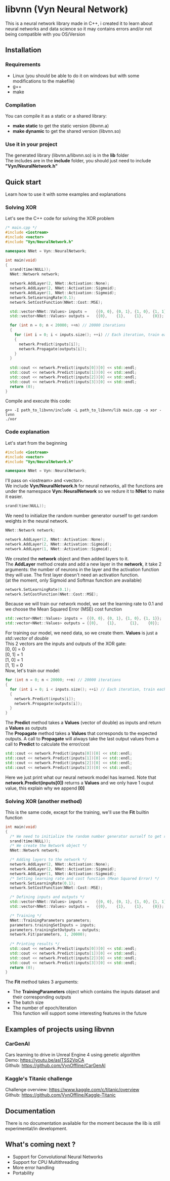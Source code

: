 # libvnn (Vyn Neural Network)

This is a neural network library made in C++, i created it to learn about neural networks and data science so it may contains errors and/or not being compatible with you OS/Version

## Installation

### Requirements

- Linux (you should be able to do it on windows but with some modifications to the makefile)
- g++
- make

### Compilation

You can compile it as a static or a shared library:
- **make static** to get the static version (libvnn.a)
- **make dynamic** to get the shared version (libvnn.so)

### Use it in your project

The generated library (libvnn.a/libvnn.so) is in the **lib** folder  
The includes are in the **include** folder, you should just need to include **"Vyn/NeuralNetwork.h"**  

## Quick start

Learn how to use it with some examples and explanations

### Solving XOR

Let's see the C++ code for solving the XOR problem
```cpp
/* main.cpp */
#include <iostream>
#include <vector>
#include "Vyn/NeuralNetwork.h"

namespace NNet = Vyn::NeuralNetwork;

int main(void)
{
  srand(time(NULL));
  NNet::Network network;

  network.AddLayer(2, NNet::Activation::None);
  network.AddLayer(2, NNet::Activation::Sigmoid);
  network.AddLayer(1, NNet::Activation::Sigmoid);
  network.SetLearningRate(0.1);
  network.SetCostFunction(NNet::Cost::MSE);

  std::vector<NNet::Values> inputs =	{{0, 0}, {0, 1}, {1, 0}, {1, 1}};
  std::vector<NNet::Values> outputs =	{{0}, 	 {1},	 {1},	 {0}};

  for (int n = 0; n < 20000; ++n) // 20000 iterations
  {
    for (int i = 0; i < inputs.size(); ++i) // Each iteration, train each input
    {
      network.Predict(inputs[i]);
      network.Propagate(outputs[i]);
    }
  }
  
  std::cout << network.Predict(inputs[0])[0] << std::endl;
  std::cout << network.Predict(inputs[1])[0] << std::endl;
  std::cout << network.Predict(inputs[2])[0] << std::endl;
  std::cout << network.Predict(inputs[3])[0] << std::endl;
  return (0);
}
```
Compile and execute this code:  
```
g++ -I path_to_libvnn/include -L path_to_libvnn/lib main.cpp -o xor -lvnn
./xor
```

### Code explanation

Let's start from the beginning
```cpp
#include <iostream>
#include <vector>
#include "Vyn/NeuralNetwork.h"

namespace NNet = Vyn::NeuralNetwork;
```
I'll pass on \<iostream\> and \<vector\>.  
We include **Vyn/NeuralNetwork.h** for neural networks, all the functions are under the namespace **Vyn::NeuralNetwork** so we redure it to **NNet** to make it easier.
```cpp
srand(time(NULL));
```
We need to initialize the random number generator ourself to get random weights in the neural network.
```cpp
NNet::Network network;

network.AddLayer(2, NNet::Activation::None);
network.AddLayer(2, NNet::Activation::Sigmoid);
network.AddLayer(1, NNet::Activation::Sigmoid);
```
We created the **network** object and then added layers to it.  
The **AddLayer** method create and add a new layer in the **network**, it take 2 arguments: the number of neurons in the layer and the activation function they will use. The first layer doesn't need an activation function.  
(at the moment, only Sigmoid and Softmax function are available)
```cpp
network.SetLearningRate(0.1);
network.SetCostFunction(NNet::Cost::MSE);
```
Because we will train our network model, we set the learning rate to 0.1 and we choose the Mean Squared Error (MSE) cost function
```cpp
std::vector<NNet::Values> inputs =	{{0, 0}, {0, 1}, {1, 0}, {1, 1}};
std::vector<NNet::Values> outputs =	{{0}, 	 {1},	   {1},	   {0}};
```
For training our model, we need data, so we create them. **Values** is just a *std::vector* of *double*  
This 2 vectors are the inputs and outputs of the XOR gate:  
[0, 0] = 0  
[0, 1] = 1  
[1, 0] = 1  
[1, 1] = 0  
Now, let's train our model:
```cpp
for (int n = 0; n < 20000; ++n) // 20000 iterations
{
  for (int i = 0; i < inputs.size(); ++i) // Each iteration, train each input
  {
    network.Predict(inputs[i]);
    network.Propagate(outputs[i]);
  }
}
```
The **Predict** method takes a **Values** (vector of double) as inputs and return a **Values** as outputs  
The **Propagate** method takes a **Values** that corresponds to the expected outputs. A call to **Propagate** will always take the last output values from a call to **Predict** to calculate the error/cost

```cpp
std::cout << network.Predict(inputs[0])[0] << std::endl;
std::cout << network.Predict(inputs[1])[0] << std::endl;
std::cout << network.Predict(inputs[2])[0] << std::endl;
std::cout << network.Predict(inputs[3])[0] << std::endl;
```
Here we just print what our neural network model has learned. Note that **network.Predict(inputs[0])** returns a **Values** and we only have 1 ouput value, this explain why we append **[0]**

### Solving XOR (another method)

This is the same code, except for the training, we'll use the **Fit** builtin function
```cpp
int main(void)
{
  /* We need to initialize the random number generator ourself to get random weights in the neural network. */
  srand(time(NULL));
  /* We create the Network object */
  NNet::Network network;

  /* Adding layers to the network */
  network.AddLayer(2, NNet::Activation::None);
  network.AddLayer(2, NNet::Activation::Sigmoid);
  network.AddLayer(1, NNet::Activation::Sigmoid);
  /* Setting learning rate and cost function (Mean Squared Error) */
  network.SetLearningRate(0.1);
  network.SetCostFunction(NNet::Cost::MSE);

  /* Defining inputs and outputs */
  std::vector<NNet::Values> inputs =	{{0, 0}, {0, 1}, {1, 0}, {1, 1}};
  std::vector<NNet::Values> outputs =	{{0}, 	 {1},	 {1},	 {0}};

  /* Training */
  NNet::TrainingParameters parameters;
  parameters.trainingSetInputs = inputs;
  parameters.trainingSetOutputs = outputs;
  network.Fit(parameters, 1, 20000);
  
  /* Printing results */
  std::cout << network.Predict(inputs[0])[0] << std::endl;
  std::cout << network.Predict(inputs[1])[0] << std::endl;
  std::cout << network.Predict(inputs[2])[0] << std::endl;
  std::cout << network.Predict(inputs[3])[0] << std::endl;
  return (0);
}
```
The **Fit** method takes 3 arguments:
- The **TrainingParameters** object which contains the inputs dataset and their corresponding outputs  
- The batch size  
- The number of epoch/iteration  
This function will support some interesting features in the future

## Examples of projects using libvnn

### CarGenAI
Cars learning to drive in Unreal Engine 4 using genetic algorithm  
Demo: https://youtu.be/aslTSS2VpCA  
Github: https://github.com/VynOffline/CarGenAI

### Kaggle's Titanic challenge
Challenge overview: https://www.kaggle.com/c/titanic/overview  
Github: https://github.com/VynOffline/Kaggle-Titanic

## Documentation

There is no documentation available for the moment because the lib is still experimental/in development.

## What's coming next ?

- Support for Convolutional Neural Networks
- Support for CPU Multithreading
- More error handling
- Portability